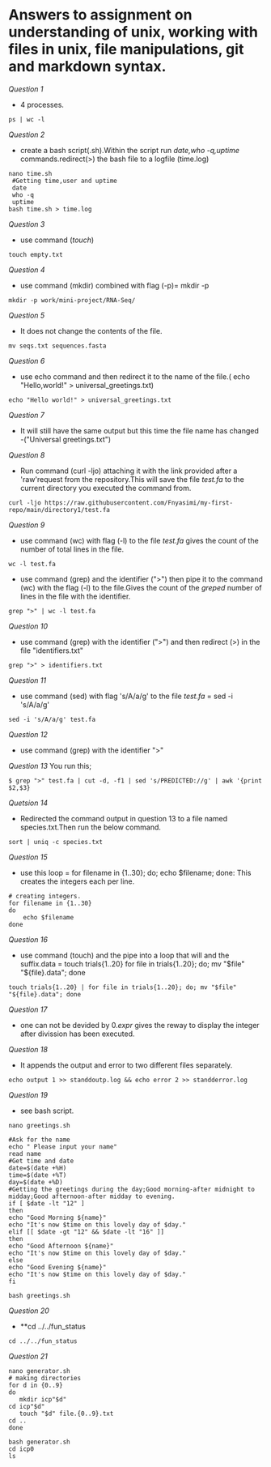 # Answers to assignment on understanding of unix, working with files in  unix, file manipulations, git and markdown syntax.
*Question 1*
* 4 processes.
```bash=
ps | wc -l
```

*Question 2*
* create a bash script(.sh).Within the script run *date,who -q,uptime* commands.redirect(>) the bash file to a logfile (time.log) 
```bash=
nano time.sh
 #Getting time,user and uptime
 date
 who -q
 uptime
bash time.sh > time.log
```

*Question 3*
* use command (*touch*)
```bash=
touch empty.txt
```

*Question 4*
* use command (mkdir) combined with flag (-p)= mkdir -p
```bash=
mkdir -p work/mini-project/RNA-Seq/
```

*Question 5*
* It does not change the contents of the file.
```bash=
mv seqs.txt sequences.fasta
```

*Question 6*
* use echo command and then redirect it to the name of the file.( echo "Hello,world!" > universal_greetings.txt)
```bash=
echo "Hello world!" > universal_greetings.txt
```

*Question 7*
* It will still have the same output but this time the file name has changed -("Universal greetings.txt")

*Question 8*
* Run command (curl -ljo) attaching it with the link provided after a 'raw'request from the repository.This will save the file *test.fa* to the current directory you executed the command from.
```bash=
curl -ljo https://raw.githubusercontent.com/Fnyasimi/my-first-repo/main/directory1/test.fa
```

*Question 9*
* use command (wc) with flag (-l) to the file *test.fa* gives the count of the number of total lines in the file.
```bash=
wc -l test.fa
```
* use command (grep) and the identifier (">") then pipe it to the command (wc) with the flag (-l) to the file.Gives the count of the *greped* number of lines in the file with the identifier.
```bash=
grep ">" | wc -l test.fa
```

*Question 10*
* use command (grep) with the identifier (">") and then redirect (>) in the file  "identifiers.txt"
```bash=
grep ">" > identifiers.txt
```

*Question 11*
* use command (sed) with flag 's/A/a/g' to the file *test.fa* = sed -i 's/A/a/g'
```bash=
sed -i 's/A/a/g' test.fa
```

*Question 12*
* use command (grep) with the identifier ">"

*Question 13*
You run this;
```bash=
$ grep ">" test.fa | cut -d, -f1 | sed 's/PREDICTED://g' | awk '{print $2,$3}
```

*Quetsion 14*
* Redirected the command output in question 13 to a file named species.txt.Then run the below command.
```bash=
sort | uniq -c species.txt
```

*Question 15*
* use this loop = for filename in {1..30};  do;  echo $filename;  done: This creates the integers each per line.
```bash=
# creating integers.
for filename in {1..30}
do
    echo $filename
done
```

*Question 16*
* use command (touch) and the pipe into a loop that will and the suffix.data = touch trials{1..20} for file in trials{1..20}; do;  mv "$file" "${file}.data"; done
```bash=
touch trials{1..20} | for file in trials{1..20}; do; mv "$file" "${file}.data"; done
```

*Question 17*
* one can not be devided by 0.*expr* gives the reway to display the integer after divission has been executed.

*Question 18*
* It appends the output and error to two different files separately.
```bash=
echo output 1 >> standdoutp.log && echo error 2 >> standderror.log
```

*Question 19*
* see bash script.
```bash=
nano greetings.sh

#Ask for the name
echo " Please input your name"
read name
#Get time and date
date=$(date +%H)
time=$(date +%T)
day=$(date +%D)
#Getting the greetings during the day;Good morning-after midnight to midday;Good afternoon-after midday to evening.
if [ $date -lt "12" ]
then
echo "Good Morning ${name}"
echo "It's now $time on this lovely day of $day."
elif [[ $date -gt "12" && $date -lt "16" ]]
then
echo "Good Afternoon ${name}"
echo "It's now $time on this lovely day of $day."
else
echo "Good Evening ${name}"
echo "It's now $time on this lovely day of $day."
fi

bash greetings.sh

```
*Question 20*
* **cd ../../fun_status
```bash=
cd ../../fun_status
```
*Question 21*

```bash=
nano generator.sh
# making directories
for d in {0..9}
do
   mkdir icp"$d"
cd icp"$d"
   touch "$d" file.{0..9}.txt
cd ..
done

bash generator.sh
cd icp0
ls
```